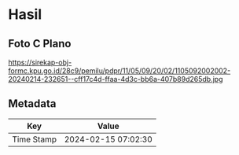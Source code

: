 # Hasil

## Foto C Plano

https://sirekap-obj-formc.kpu.go.id/28c9/pemilu/pdpr/11/05/09/20/02/1105092002002-20240214-232651--cff17c4d-ffaa-4d3c-bb6a-407b89d265db.jpg


## Metadata

| Key        | Value               |
| ---------- | ------------------- |
| Time Stamp | 2024-02-15 07:02:30 |



